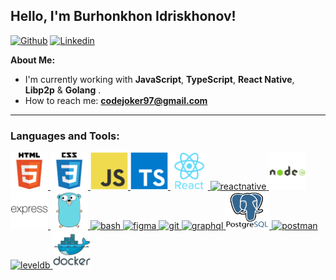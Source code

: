<!-- Your title -->

## Hello, I'm Burhonkhon Idriskhonov!

<!-- Your badges
You can use the website to generate badges: https://shields.io/
-->

[![Github](https://img.shields.io/badge/-Github-000?style=flat&logo=Github&logoColor=white)](https://github.com/burhon97)
[![Linkedin](https://img.shields.io/badge/-LinkedIn-blue?style=flat&logo=Linkedin&logoColor=white)](https://www.linkedin.com/in/burhonkhon-idriskhonov-92561b250/)

**About Me:**

- I'm currently working with **JavaScript**, **TypeScript**, **React Native**, **Libp2p** & **Golang** .
- How to reach me: **codejoker97@gmail.com**

---

<h3 align="left">Languages and Tools:</h3>
 <p align="left">
        <a href="https://www.w3.org/html/" target="_blank" rel="noreferrer">
          <img
            src="https://raw.githubusercontent.com/devicons/devicon/master/icons/html5/html5-original-wordmark.svg"
            alt="html5"
            width="60"
            height="60"
          />
        </a>
        <a
          href="https://www.w3schools.com/css/"
          target="_blank"
          rel="noreferrer"
        >
          <img
            src="https://raw.githubusercontent.com/devicons/devicon/master/icons/css3/css3-original-wordmark.svg"
            alt="css3"
            width="60"
            height="60"
          />
        </a>
        <a
          href="https://developer.mozilla.org/en-US/docs/Web/JavaScript"
          target="_blank"
          rel="noreferrer"
        >
          <img
            src="https://raw.githubusercontent.com/devicons/devicon/master/icons/javascript/javascript-original.svg"
            alt="javascript"
            width="60"
            height="60"
          />
        </a>
        <a
          href="https://www.typescriptlang.org/"
          target="_blank"
          rel="noreferrer"
        >
          <img
            src="https://raw.githubusercontent.com/devicons/devicon/master/icons/typescript/typescript-original.svg"
            alt="typescript"
            width="60"
            height="60"
          />
        </a>
        <a href="https://reactjs.org/" target="_blank" rel="noreferrer">
          <img
            src="https://raw.githubusercontent.com/devicons/devicon/master/icons/react/react-original-wordmark.svg"
            alt="react"
            width="60"
            height="60"
          />
        </a>
        <a href="https://reactnative.dev/" target="_blank" rel="noreferrer">
          <img
            src="https://reactnative.dev/img/header_logo.svg"
            alt="reactnative"
            width="60"
            height="60"
          />
        </a>
        <a href="https://nodejs.org" target="_blank" rel="noreferrer">
          <img
            src="https://raw.githubusercontent.com/devicons/devicon/master/icons/nodejs/nodejs-original-wordmark.svg"
            alt="nodejs"
            width="60"
            height="60"
          />
        </a>
        <a href="https://expressjs.com" target="_blank" rel="noreferrer">
          <img
            src="https://raw.githubusercontent.com/devicons/devicon/master/icons/express/express-original-wordmark.svg"
            alt="express"
            width="60"
            height="60"
          />
        </a>
        <a href="https://golang.org" target="_blank" rel="noreferrer">
          <img
            src="https://raw.githubusercontent.com/devicons/devicon/master/icons/go/go-original.svg"
            alt="go"
            width="60"
            height="60"
          />
        </a>
        <a
          href="https://www.gnu.org/software/bash/"
          target="_blank"
          rel="noreferrer"
        >
          <img
            src="https://www.vectorlogo.zone/logos/gnu_bash/gnu_bash-icon.svg"
            alt="bash"
            width="60"
            height="60"
          />
        </a>
        <a href="https://www.figma.com/" target="_blank" rel="noreferrer">
          <img
            src="https://www.vectorlogo.zone/logos/figma/figma-icon.svg"
            alt="figma"
            width="60"
            height="60"
          />
        </a>
        <a href="https://git-scm.com/" target="_blank" rel="noreferrer">
          <img
            src="https://www.vectorlogo.zone/logos/git-scm/git-scm-icon.svg"
            alt="git"
            width="60"
            height="60"
          />
        </a>
        <a href="https://graphql.org" target="_blank" rel="noreferrer">
          <img
            src="https://www.vectorlogo.zone/logos/graphql/graphql-icon.svg"
            alt="graphql"
            width="60"
            height="60"
          />
        </a>
        <a href="https://www.postgresql.org" target="_blank" rel="noreferrer">
          <img
            src="https://raw.githubusercontent.com/devicons/devicon/master/icons/postgresql/postgresql-original-wordmark.svg"
            alt="postgresql"
            width="70"
            height="60"
          />
        </a>
        <a href="https://postman.com" target="_blank" rel="noreferrer">
          <img
            src="https://www.vectorlogo.zone/logos/getpostman/getpostman-icon.svg"
            alt="postman"
            width="60"
            height="60"
          />
        </a>
        <a href="https://dbdb.io/db/leveldb" target="_blank" rel="noreferrer">
          <img
            src="https://dbdb.io/media/logos/leveldb-horizontal.png.280x250_q85.png"
            alt="leveldb"
            width="100"
            height="55"
          />
        </a>
        <a href="https://www.docker.com" target="_blank" rel="noreferrer">
          <img
            src="https://raw.githubusercontent.com/devicons/devicon/master/icons/docker/docker-original-wordmark.svg"
            alt="docker"
            width="60"
            height="60"
          />
        </a>
      </p>
